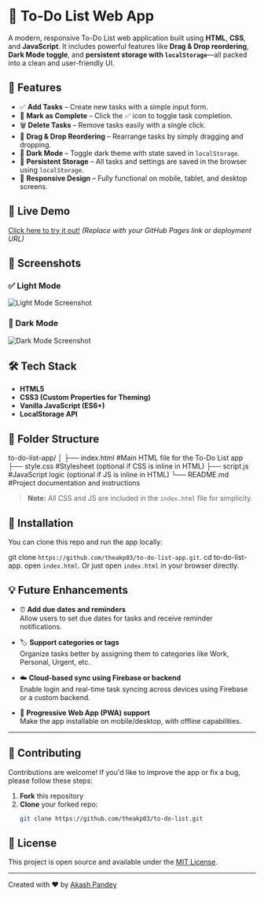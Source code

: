 # 📝 To-Do List Web App

A modern, responsive To-Do List web application built using **HTML**, **CSS**, and **JavaScript**. It includes powerful features like **Drag & Drop reordering**, **Dark Mode toggle**, and **persistent storage with `localStorage`**—all packed into a clean and user-friendly UI.

## 🌟 Features

- ✅ **Add Tasks** – Create new tasks with a simple input form.
- 🎯 **Mark as Complete** – Click the ✅ icon to toggle task completion.
- 🗑️ **Delete Tasks** – Remove tasks easily with a single click.
- 🔄 **Drag & Drop Reordering** – Rearrange tasks by simply dragging and dropping.
- 🌙 **Dark Mode** – Toggle dark theme with state saved in `localStorage`.
- 💾 **Persistent Storage** – All tasks and settings are saved in the browser using `localStorage`.
- 📱 **Responsive Design** – Fully functional on mobile, tablet, and desktop screens.

## 🚀 Live Demo

[Click here to try it out!](#) *(Replace with your GitHub Pages link or deployment URL)*

## 📸 Screenshots

### ✅ Light Mode
![Light Mode Screenshot](assets/light-mode.png)

### 🌙 Dark Mode
![Dark Mode Screenshot](assets/dark-mode.png)

## 🛠️ Tech Stack

- **HTML5**
- **CSS3 (Custom Properties for Theming)**
- **Vanilla JavaScript (ES6+)**
- **LocalStorage API**

## 📂 Folder Structure

to-do-list-app/
│
├── index.html #Main HTML file for the To-Do List app
├── style.css #Stylesheet (optional if CSS is inline in HTML)
├── script.js #JavaScript logic (optional if JS is inline in HTML)
└── README.md #Project documentation and instructions

> **Note:** All CSS and JS are included in the `index.html` file for simplicity.

## 🔧 Installation

You can clone this repo and run the app locally:

git clone `https://github.com/theakp03/to-do-list-app.git`.
cd to-do-list-app.
open `index.html`.
Or just open `index.html` in your browser directly.

## 💡 Future Enhancements

- ⏰ **Add due dates and reminders**  
  Allow users to set due dates for tasks and receive reminder notifications.

- 🏷️ **Support categories or tags**  
  Organize tasks better by assigning them to categories like Work, Personal, Urgent, etc.

- ☁️ **Cloud-based sync using Firebase or backend**  
  Enable login and real-time task syncing across devices using Firebase or a custom backend.

- 📱 **Progressive Web App (PWA) support**  
  Make the app installable on mobile/desktop, with offline capabilities.

---

## 🤝 Contributing

Contributions are welcome! If you'd like to improve the app or fix a bug, please follow these steps:

1. **Fork** this repository
2. **Clone** your forked repo:
   ```bash
   git clone https://github.com/theakp03/to-do-list.git
## 📄 License

This project is open source and available under the [MIT License](LICENSE).

---

Created with ❤️ by [Akash Pandey](https://github.com/theakp03)







